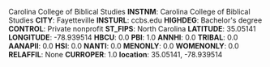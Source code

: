 
Carolina College of Biblical Studies
**INSTNM**: Carolina College of Biblical Studies 
**CITY**: Fayetteville 
**INSTURL**: ccbs.edu 
**HIGHDEG**: Bachelor's degree 
**CONTROL**: Private nonprofit 
**ST_FIPS**: North Carolina 
**LATITUDE**: 35.05141 
**LONGITUDE**: -78.939514 
**HBCU**: 0.0 
**PBI**: 1.0 
**ANNHI**: 0.0 
**TRIBAL**: 0.0 
**AANAPII**: 0.0 
**HSI**: 0.0 
**NANTI**: 0.0 
**MENONLY**: 0.0 
**WOMENONLY**: 0.0 
**RELAFFIL**: None 
**CURROPER**: 1.0 
**location**: 35.05141, -78.939514 
